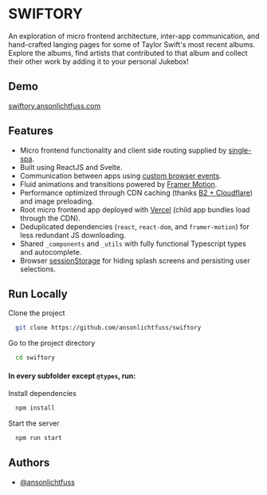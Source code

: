 # SWIFTORY

An exploration of micro frontend architecture, 
inter-app communication, and hand-crafted langing pages for some of Taylor Swift's most
recent albums. Explore the albums, find artists that contributed to that album and collect their
other work by adding it to your personal Jukebox!


## Demo

[swiftory.ansonlichtfuss.com](https://swiftory.ansonlichtfuss.com)


  
## Features

- Micro frontend functionality and client side routing supplied by [single-spa](https://single-spa.js.org).
- Built using ReactJS and Svelte.
- Communication between apps using [custom browser events](https://developer.mozilla.org/en-US/docs/Web/Events/Creating_and_triggering_events).
- Fluid animations and transitions powered by [Framer Motion](https://www.framer.com/motion/).
- Performance optimized through CDN caching (thanks [B2 + Cloudflare](https://help.backblaze.com/hc/en-us/articles/217666928-Using-Backblaze-B2-with-the-Cloudflare-CDN)) and image preloading.
- Root micro frontend app deployed with [Vercel](https://vercel.com) (child app bundles load through the CDN).
- Deduplicated dependencies (`react`, `react-dom`, and `framer-motion`) for less redundant JS downloading.
- Shared `_components` and `_utils` with fully functional Typescript types and autocomplete.
- Browser [sessionStorage](https://developer.mozilla.org/en-US/docs/Web/API/Window/sessionStorage) for hiding splash screens and persisting user selections.


  
## Run Locally

Clone the project

```bash
  git clone https://github.com/ansonlichtfuss/swiftory
```

Go to the project directory

```bash
  cd swiftory
```

#### In every subfolder except `@types`, run:

Install dependencies

```bash
  npm install
```

Start the server

```bash
  npm run start
```

  
## Authors

- [@ansonlichtfuss](https://www.github.com/ansonlichtfuss)

  
